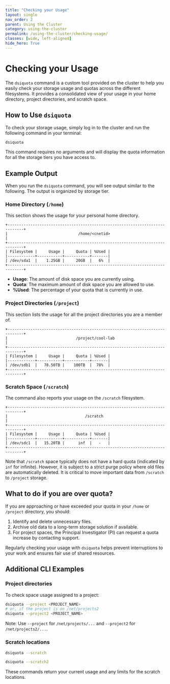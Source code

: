 ```yaml
---
title: "Checking your Usage"
layout: single
nav_order: 2
parent: Using the Cluster
category: using-the-cluster
permalink: /using-the-cluster/checking-usage/
classes: [wide, left-aligned]
hide_hero: True
---
```


# Checking your Usage

The `dsiquota` command is a custom tool provided on the cluster to help you easily check your storage usage and quotas across the different filesystems. It provides a consolidated view of your usage in your home directory, project directories, and scratch space.

## How to Use `dsiquota`

To check your storage usage, simply log in to the cluster and run the following command in your terminal:

```bash
dsiquota
```

This command requires no arguments and will display the quota information for all the storage tiers you have access to.

## Example Output

When you run the `dsiquota` command, you will see output similar to the following. The output is organized by storage tier.

### Home Directory (`/home`)

This section shows the usage for your personal home directory.

```
+-----------------------------------------------------------------------------+
|                               /home/<cnetid>                                |
+-----------------------------------------------------------------------------+
| Filesystem |     Usage |     Quota | %Used |
|------------+-----------+-----------+-------|
| /dev/sda1  |    1.25GB |     20GB  |   6%  |
+-----------------------------------------------------------------------------+
```

*   **Usage**: The amount of disk space you are currently using.
*   **Quota**: The maximum amount of disk space you are allowed to use.
*   **%Used**: The percentage of your quota that is currently in use.

### Project Directories (`/project`)

This section lists the usage for all the project directories you are a member of.

```
+-----------------------------------------------------------------------------+
|                              /project/cool-lab                              |
+-----------------------------------------------------------------------------+
| Filesystem |     Usage |     Quota | %Used |
|------------+-----------+-----------+-------|
| /dev/sdb1  |   78.50TB |    100TB  |  78%  |
+-----------------------------------------------------------------------------+
```

### Scratch Space (`/scratch`)

The command also reports your usage on the `/scratch` filesystem.

```
+-----------------------------------------------------------------------------+
|                                  /scratch                                   |
+-----------------------------------------------------------------------------+
| Filesystem |     Usage |     Quota | %Used |
|------------+-----------+-----------+-------|
| /dev/sdc1  |   15.20TB |      inf  |   -   |
+-----------------------------------------------------------------------------+
```

Note that `/scratch` space typically does not have a hard quota (indicated by `inf` for infinite). However, it is subject to a strict purge policy where old files are automatically deleted. It is critical to move important data from `/scratch` to `/project` storage.

## What to do if you are over quota?

If you are approaching or have exceeded your quota in your `/home` or `/project` directory, you should:
1.  Identify and delete unnecessary files.
2.  Archive old data to a long-term storage solution if available.
3.  For project spaces, the Principal Investigator (PI) can request a quota increase by contacting support.

Regularly checking your usage with `dsiquota` helps prevent interruptions to your work and ensures fair use of shared resources.

## Additional CLI Examples

### Project directories

To check space usage assigned to a project:

```bash
dsiquota --project <PROJECT_NAME>
# or, if the project is on /net/projects2
dsiquota --project2 <PROJECT_NAME>
```

Note: Use `--project` for `/net/projects/...` and `--project2` for `/net/projects2/...`.

### Scratch locations

```bash
dsiquota --scratch

dsiquota --scratch2
```

These commands return your current usage and any limits for the scratch locations.